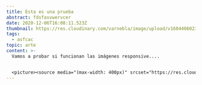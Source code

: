 ```yaml
---
title: Esta es una prueba
abstract: fdsfasvwervcer
date: 2020-12-06T16:08:11.523Z
thumbnail: https://res.cloudinary.com/varnebla/image/upload/v1604406023/Turquesa_Blanco_Collage_Mujer_Verano_Gu%C3%ADa_de_Estilo_ck2hcz.jpg
tags:
  - asfcac
topic: arte
content: >-
  Vamos a probar si funcionan las imágenes responsive....


  <picture><source media="(max-width: 400px)" srcset="https://res.cloudinary.com/varnebla/image/upload/c_fill,w_360/dpr_auto/v1605464884/1280px-JEAN_LOUIS_TH%C3%89ODORE_G%C3%89RICAULT_-_La_Balsa_de_la_Medusa__Museo_del_Louvre__1818-19_1_xkchay.jpg"><source media="(max-width: 639px)" srcset="https://res.cloudinary.com/varnebla/image/upload/c_fill,w_400/dpr_auto/v1605464884/1280px-JEAN_LOUIS_TH%C3%89ODORE_G%C3%89RICAULT_-_La_Balsa_de_la_Medusa__Museo_del_Louvre__1818-19_1_xkchay.jpg"><source media="(min-width: 640px)" srcset="https://res.cloudinary.com/varnebla/image/upload/c_fill,w_600/dpr_auto/v1605464884/1280px-JEAN_LOUIS_TH%C3%89ODORE_G%C3%89RICAULT_-_La_Balsa_de_la_Medusa__Museo_del_Louvre__1818-19_1_xkchay.jpg"><img src="https://res.cloudinary.com/varnebla/image/upload/c_fill,w_600/dpr_auto/v1605464884/1280px-JEAN_LOUIS_TH%C3%89ODORE_G%C3%89RICAULT_-_La_Balsa_de_la_Medusa__Museo_del_Louvre__1818-19_1_xkchay.jpg" alt="Esta es una prueba" title="Esta es una prueba"></picture><div align="center"><em>Esta es una prueba</em></div>
---
```

